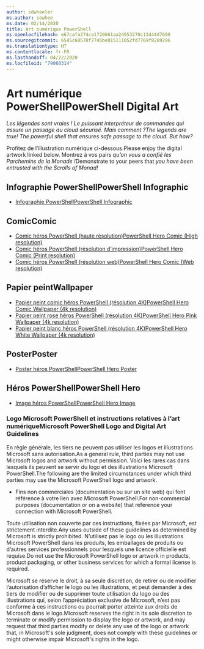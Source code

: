 ```yaml
---
author: sdwheeler
ms.author: sewhee
ms.date: 02/14/2020
title: Art numérique PowerShell
ms.openlocfilehash: e67cafa274ca1720661aa24953278c13444d7698
ms.sourcegitcommit: 6545c60578f7745be015111052fd7769f8289296
ms.translationtype: HT
ms.contentlocale: fr-FR
ms.lasthandoff: 04/22/2020
ms.locfileid: "79060314"
---
```

# <a name="powershell-digital-art"></a><span data-ttu-id="6e7f3-102">Art numérique PowerShell</span><span class="sxs-lookup"><span data-stu-id="6e7f3-102">PowerShell Digital Art</span></span>

<span data-ttu-id="6e7f3-103">*Les légendes sont vraies ! Le puissant interpréteur de commandes qui assure un passage au cloud sécurisé. Mais comment ?*</span><span class="sxs-lookup"><span data-stu-id="6e7f3-103">*The legends are true! The powerful shell that ensures safe passage to the cloud. But how?*</span></span>

<span data-ttu-id="6e7f3-104">Profitez de l’illustration numérique ci-dessous.</span><span class="sxs-lookup"><span data-stu-id="6e7f3-104">Please enjoy the digital artwork linked below.</span></span> <span data-ttu-id="6e7f3-105">Montrez à vos pairs *qu’on vous a confié les Parchemins de la Monade !*</span><span class="sxs-lookup"><span data-stu-id="6e7f3-105">Demonstrate to your peers that *you have been entrusted with the Scrolls of Monad!*</span></span>

## <a name="powershell-infographic"></a><span data-ttu-id="6e7f3-106">Infographie PowerShell</span><span class="sxs-lookup"><span data-stu-id="6e7f3-106">PowerShell Infographic</span></span>

- [<span data-ttu-id="6e7f3-107">Infographie PowerShell</span><span class="sxs-lookup"><span data-stu-id="6e7f3-107">PowerShell Infographic</span></span>](https://github.com/MicrosoftDocs/PowerShell-Docs/blob/staging/assets/PowerShell_7_Infographic.pdf)

## <a name="comic"></a><span data-ttu-id="6e7f3-108">Comic</span><span class="sxs-lookup"><span data-stu-id="6e7f3-108">Comic</span></span>

- [<span data-ttu-id="6e7f3-109">Comic héros PowerShell (haute résolution)</span><span class="sxs-lookup"><span data-stu-id="6e7f3-109">PowerShell Hero Comic (High resolution)</span></span>](https://aka.ms/powershellherocomic_highres)
- [<span data-ttu-id="6e7f3-110">Comic héros PowerShell (résolution d’impression)</span><span class="sxs-lookup"><span data-stu-id="6e7f3-110">PowerShell Hero Comic (Print resolution)</span></span>](https://aka.ms/powershellherocomic_print)
- [<span data-ttu-id="6e7f3-111">Comic héros PowerShell (résolution web)</span><span class="sxs-lookup"><span data-stu-id="6e7f3-111">PowerShell Hero Comic (Web resolution)</span></span>](https://aka.ms/powershellherocomic_web)

## <a name="wallpaper"></a><span data-ttu-id="6e7f3-112">Papier peint</span><span class="sxs-lookup"><span data-stu-id="6e7f3-112">Wallpaper</span></span>

- [<span data-ttu-id="6e7f3-113">Papier peint comic héros PowerShell (résolution 4K)</span><span class="sxs-lookup"><span data-stu-id="6e7f3-113">PowerShell Hero Comic Wallpaper (4k resolution)</span></span>](https://aka.ms/powershellherowallpaper)
- [<span data-ttu-id="6e7f3-114">Papier peint rose héros PowerShell (résolution 4K)</span><span class="sxs-lookup"><span data-stu-id="6e7f3-114">PowerShell Hero Pink Wallpaper (4k resolution)</span></span>](https://aka.ms/powershellherowallpaper1)
- [<span data-ttu-id="6e7f3-115">Papier peint blanc héros PowerShell (résolution 4K)</span><span class="sxs-lookup"><span data-stu-id="6e7f3-115">PowerShell Hero White Wallpaper (4k resolution)</span></span>](https://aka.ms/powershellherowallpaper2)

## <a name="poster"></a><span data-ttu-id="6e7f3-116">Poster</span><span class="sxs-lookup"><span data-stu-id="6e7f3-116">Poster</span></span>

- [<span data-ttu-id="6e7f3-117">Poster héros PowerShell</span><span class="sxs-lookup"><span data-stu-id="6e7f3-117">PowerShell Hero Poster</span></span>](https://aka.ms/powershellheroposter)

## <a name="powershell-hero"></a><span data-ttu-id="6e7f3-118">Héros PowerShell</span><span class="sxs-lookup"><span data-stu-id="6e7f3-118">PowerShell Hero</span></span>

- [<span data-ttu-id="6e7f3-119">Image héros PowerShell</span><span class="sxs-lookup"><span data-stu-id="6e7f3-119">PowerShell Hero Image</span></span>](https://aka.ms/powershellhero)

### <a name="microsoft-powershell-logo-and-digital-art-guidelines"></a><span data-ttu-id="6e7f3-120">Logo Microsoft PowerShell et instructions relatives à l’art numérique</span><span class="sxs-lookup"><span data-stu-id="6e7f3-120">Microsoft PowerShell Logo and Digital Art Guidelines</span></span>

<span data-ttu-id="6e7f3-121">En règle générale, les tiers ne peuvent pas utiliser les logos et illustrations Microsoft sans autorisation.</span><span class="sxs-lookup"><span data-stu-id="6e7f3-121">As a general rule, third parties may not use Microsoft logos and artwork without permission.</span></span> <span data-ttu-id="6e7f3-122">Voici les rares cas dans lesquels ils peuvent se servir du logo et des illustrations Microsoft PowerShell.</span><span class="sxs-lookup"><span data-stu-id="6e7f3-122">The following are the limited circumstances under which third parties may use the Microsoft PowerShell logo and artwork.</span></span>

- <span data-ttu-id="6e7f3-123">Fins non commerciales (documentation ou sur un site web) qui font référence à votre lien avec Microsoft PowerShell.</span><span class="sxs-lookup"><span data-stu-id="6e7f3-123">For non-commercial purposes (documentation or on a website) that reference your connection with Microsoft PowerShell.</span></span>

<span data-ttu-id="6e7f3-124">Toute utilisation non couverte par ces instructions, fixées par Microsoft, est strictement interdite.</span><span class="sxs-lookup"><span data-stu-id="6e7f3-124">Any uses outside of these guidelines as determined by Microsoft is strictly prohibited.</span></span> <span data-ttu-id="6e7f3-125">N’utilisez pas le logo ou les illustrations Microsoft PowerShell dans les produits, les emballages de produits ou d’autres services professionnels pour lesquels une licence officielle est requise.</span><span class="sxs-lookup"><span data-stu-id="6e7f3-125">Do not use the Microsoft PowerShell logo or artwork in products, product packaging, or other business services for which a formal license is required.</span></span>

<span data-ttu-id="6e7f3-126">Microsoft se réserve le droit, à sa seule discrétion, de retirer ou de modifier l’autorisation d’afficher le logo ou les illustrations, et peut demander à des tiers de modifier ou de supprimer toute utilisation du logo ou des illustrations qui, selon l’appréciation exclusive de Microsoft, n’est pas conforme à ces instructions ou pourrait porter atteinte aux droits de Microsoft dans le logo.</span><span class="sxs-lookup"><span data-stu-id="6e7f3-126">Microsoft reserves the right in its sole discretion to terminate or modify permission to display the logo or artwork, and may request that third parties modify or delete any use of the logo or artwork that, in Microsoft's sole judgment, does not comply with these guidelines or might otherwise impair Microsoft's rights in the logo.</span></span>
